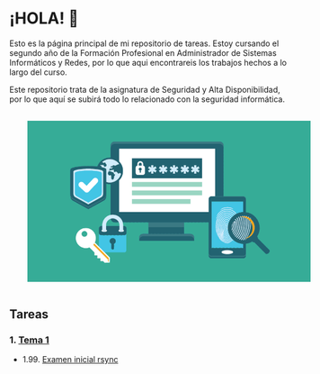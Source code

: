 # ¡HOLA! 👋

Esto es la página principal de mi repositorio de tareas.
Estoy cursando el segundo año de la Formación Profesional en Administrador de Sistemas Informáticos y Redes, por lo que aqui encontrareis los trabajos hechos a lo largo del curso.

Este repositorio trata de la asignatura de Seguridad y Alta Disponibilidad, por lo que aquí se subirá todo lo relacionado con la seguridad informática.

<p style="text-align: center;">
    <img src="./IMG/seguridad.png" alt="imgseguridad" width="800" style="vertical-align: middle; margin: 1rem 2rem;"/>
</p>

## Tareas
### 1. [Tema 1](./Tema%201/)
  - 1.99. [Examen inicial rsync](./Tema%201/Prueba%20rsync/)